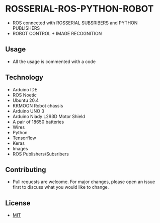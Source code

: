 # ROSSERIAL-ROS-PYTHON-ROBOT
 * ROS connected with ROSSERIAL SUBSRIBERS and PYTHON PUBLISHERS
 * ROBOT CONTROL + IMAGE RECOGNITION

## Usage
* All the usage is commented with a code

## Technology
 * Arduino IDE
 * ROS Noetic
 * Ubuntu 20.4
 * KKMOON Robot chassis
 * Arduino UNO 3
 * Arduino Niady L293D Motor Shield
 * A pair of 18650 batteries
 * Wires
 * Python
 * Tensorflow
 * Keras
 * Images
 * ROS Publishers/Subsribers

## Contributing
* Pull requests are welcome. For major changes, please open an issue first to discuss what you would like to change.

## License
* [MIT](https://github.com/SMXaS/ROSSERIAL-ROBOT/blob/main/LICENSE)
